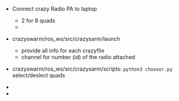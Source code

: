 - Connect crazy Radio PA to laptop
  - 2 for 8 quads
  - 


- crazyswarm/ros_ws/src/crazysarm/launch
  -  provide all info for each crazyflie
  -  channel for number (id) of the radio attached

- crazyswarm/ros_ws/src/crazysarm/scripts:
  ```python3 chooser.py  ```
select/deslect quads

- 
 
-  
